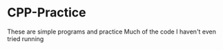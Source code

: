# CPP-Practice
These are simple programs and practice
Much of the code I haven't even tried running
